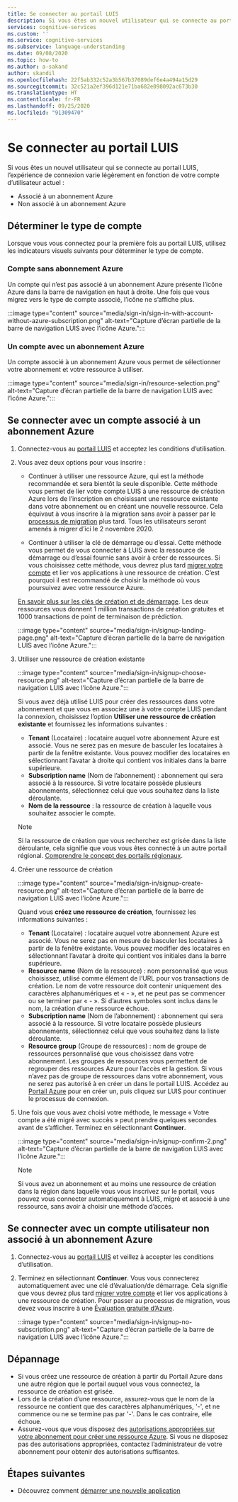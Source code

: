 ```yaml
---
title: Se connecter au portail LUIS
description: Si vous êtes un nouvel utilisateur qui se connecte au portail LUIS, l’expérience de connexion varie légèrement en fonction de votre compte d’utilisateur actuel.
services: cognitive-services
ms.custom: ''
ms.service: cognitive-services
ms.subservice: language-understanding
ms.date: 09/08/2020
ms.topic: how-to
ms.author: a-sakand
author: skandil
ms.openlocfilehash: 22f5ab332c52a3b567b37089def6e4a494a15d29
ms.sourcegitcommit: 32c521a2ef396d121e71ba682e098092ac673b30
ms.translationtype: HT
ms.contentlocale: fr-FR
ms.lasthandoff: 09/25/2020
ms.locfileid: "91309470"
---
```

# <a name="sign-in-to-luis-portal"></a>Se connecter au portail LUIS

Si vous êtes un nouvel utilisateur qui se connecte au portail LUIS, l’expérience de connexion varie légèrement en fonction de votre compte d’utilisateur actuel :
  * Associé à un abonnement Azure
  * Non associé à un abonnement Azure

## <a name="determine-account-type"></a>Déterminer le type de compte

Lorsque vous vous connectez pour la première fois au portail LUIS, utilisez les indicateurs visuels suivants pour déterminer le type de compte.

### <a name="account-without-azure-subscription"></a>Compte sans abonnement Azure

Un compte qui n’est pas associé à un abonnement Azure présente l’icône Azure dans la barre de navigation en haut à droite. Une fois que vous migrez vers le type de compte associé, l’icône ne s’affiche plus.

:::image type="content" source="media/sign-in/sign-in-with-account-without-azure-subscription.png" alt-text="Capture d’écran partielle de la barre de navigation LUIS avec l’icône Azure.":::

### <a name="account-with-azure-subscription"></a>Un compte avec un abonnement Azure

Un compte associé à un abonnement Azure vous permet de sélectionner votre abonnement et votre ressource à utiliser.

:::image type="content" source="media/sign-in/resource-selection.png" alt-text="Capture d’écran partielle de la barre de navigation LUIS avec l’icône Azure.":::

## <a name="sign-in-with-account-associated-with-an-azure-subscription"></a>Se connecter avec un compte associé à un abonnement Azure

1. Connectez-vous au [portail LUIS](https://www.luis.ai) et acceptez les conditions d’utilisation.

1. Vous avez deux options pour vous inscrire :

    * Continuer à utiliser une ressource Azure, qui est la méthode recommandée et sera bientôt la seule disponible. Cette méthode vous permet de lier votre compte LUIS à une ressource de création Azure lors de l’inscription en choisissant une ressource existante dans votre abonnement ou en créant une nouvelle ressource. Cela équivaut à vous inscrire à la migration sans avoir à passer par le [processus de migration](luis-migration-authoring.md#what-is-migration) plus tard. Tous les utilisateurs seront amenés à migrer d’ici le 2 novembre 2020.

    * Continuer à utiliser la clé de démarrage ou d’essai. Cette méthode vous permet de vous connecter à LUIS avec la ressource de démarrage ou d’essai fournie sans avoir à créer de ressources. Si vous choisissez cette méthode, vous devrez plus tard [migrer votre compte](luis-migration-authoring.md#migration-steps) et lier vos applications à une ressource de création. C’est pourquoi il est recommandé de choisir la méthode où vous poursuivez avec votre ressource Azure.

    [En savoir plus sur les clés de création et de démarrage](luis-how-to-azure-subscription.md#luis-resources). Les deux ressources vous donnent 1 million transactions de création gratuites et 1000 transactions de point de terminaison de prédiction.

    :::image type="content" source="media/sign-in/signup-landing-page.png" alt-text="Capture d’écran partielle de la barre de navigation LUIS avec l’icône Azure.":::

1. Utiliser une ressource de création existante

    :::image type="content" source="media/sign-in/signup-choose-resource.png" alt-text="Capture d’écran partielle de la barre de navigation LUIS avec l’icône Azure.":::

    Si vous avez déjà utilisé LUIS pour créer des ressources dans votre abonnement et que vous en associez une à votre compte LUIS pendant la connexion, choisissez l’option **Utiliser une ressource de création existante** et fournissez les informations suivantes :

    * **Tenant** (Locataire) : locataire auquel votre abonnement Azure est associé. Vous ne serez pas en mesure de basculer les locataires à partir de la fenêtre existante. Vous pouvez modifier des locataires en sélectionnant l’avatar à droite qui contient vos initiales dans la barre supérieure.
    * **Subscription name** (Nom de l’abonnement) : abonnement qui sera associé à la ressource. Si votre locataire possède plusieurs abonnements, sélectionnez celui que vous souhaitez dans la liste déroulante.
    * **Nom de la ressource** : la ressource de création à laquelle vous souhaitez associer le compte.

    > [!Note]
    > Si la ressource de création que vous recherchez est grisée dans la liste déroulante, cela signifie que vous vous êtes connecté à un autre portail régional. [Comprendre le concept des portails régionaux](luis-reference-regions.md#luis-authoring-regions).

1. Créer une ressource de création

    :::image type="content" source="media/sign-in/signup-create-resource.png" alt-text="Capture d’écran partielle de la barre de navigation LUIS avec l’icône Azure.":::

    Quand vous **créez une ressource de création**, fournissez les informations suivantes :

    * **Tenant** (Locataire) : locataire auquel votre abonnement Azure est associé. Vous ne serez pas en mesure de basculer les locataires à partir de la fenêtre existante. Vous pouvez modifier des locataires en sélectionnant l’avatar à droite qui contient vos initiales dans la barre supérieure.
    * **Resource name** (Nom de la ressource) : nom personnalisé que vous choisissez, utilisé comme élément de l’URL pour vos transactions de création. Le nom de votre ressource doit contenir uniquement des caractères alphanumériques et « - », et ne peut pas se commencer ou se terminer par « - ». Si d’autres symboles sont inclus dans le nom, la création d’une ressource échoue.
    * **Subscription name** (Nom de l’abonnement) : abonnement qui sera associé à la ressource. Si votre locataire possède plusieurs abonnements, sélectionnez celui que vous souhaitez dans la liste déroulante.
    * **Resource group** (Groupe de ressources) : nom de groupe de ressources personnalisé que vous choisissez dans votre abonnement. Les groupes de ressources vous permettent de regrouper des ressources Azure pour l’accès et la gestion. Si vous n’avez pas de groupe de ressources dans votre abonnement, vous ne serez pas autorisé à en créer un dans le portail LUIS. Accédez au [Portail Azure](https://ms.portal.azure.com/#create/Microsoft.ResourceGroup) pour en créer un, puis cliquez sur LUIS pour continuer le processus de connexion.

1. Une fois que vous avez choisi votre méthode, le message « Votre compte a été migré avec succès » peut prendre quelques secondes avant de s’afficher. Terminez en sélectionnant **Continuer**.

    :::image type="content" source="media/sign-in/signup-confirm-2.png" alt-text="Capture d’écran partielle de la barre de navigation LUIS avec l’icône Azure.":::

    > [!Note]
    > Si vous avez un abonnement et au moins une ressource de création dans la région dans laquelle vous vous inscrivez sur le portail, vous pouvez vous connecter automatiquement à LUIS, migré et associé à une ressource, sans avoir à choisir une méthode d’accès.


## <a name="sign-in-with-user-account-not-associated-with-an-azure-subscription"></a>Se connecter avec un compte utilisateur non associé à un abonnement Azure

1. Connectez-vous au [portail LUIS](https://www.luis.ai) et veillez à accepter les conditions d’utilisation.

1. Terminez en sélectionnant **Continuer**. Vous vous connecterez automatiquement avec une clé d’évaluation/de démarrage. Cela signifie que vous devrez plus tard [migrer votre compte](luis-migration-authoring.md#migration-steps) et lier vos applications à une ressource de création. Pour passer au processus de migration, vous devez vous inscrire à une [Évaluation gratuite d’Azure](https://azure.microsoft.com/free/).

    :::image type="content" source="media/sign-in/signup-no-subscription.png" alt-text="Capture d’écran partielle de la barre de navigation LUIS avec l’icône Azure.":::

## <a name="troubleshooting"></a>Dépannage

* Si vous créez une ressource de création à partir du Portail Azure dans une autre région que le portail auquel vous vous connectez, la ressource de création est grisée.
* Lors de la création d’une ressource, assurez-vous que le nom de la ressource ne contient que des caractères alphanumériques, '-', et ne commence ou ne se termine pas par '-'. Dans le cas contraire, elle échoue.
* Assurez-vous que vous disposez des [autorisations appropriées sur votre abonnement pour créer une ressource Azure](../../role-based-access-control/rbac-and-directory-admin-roles.md#azure-roles). Si vous ne disposez pas des autorisations appropriées, contactez l’administrateur de votre abonnement pour obtenir des autorisations suffisantes.

## <a name="next-steps"></a>Étapes suivantes

* Découvrez comment [démarrer une nouvelle application](luis-how-to-start-new-app.md)
